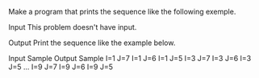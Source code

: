 Make a program that prints the sequence like the following exemple.

Input
This problem doesn't have input.

Output
Print the sequence like the example below.

Input Sample	Output Sample
I=1 J=7
I=1 J=6
I=1 J=5
I=3 J=7
I=3 J=6
I=3 J=5
...
I=9 J=7
I=9 J=6
I=9 J=5